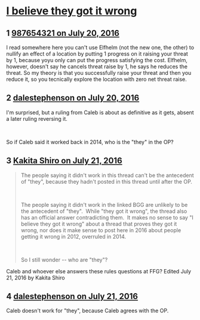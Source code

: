 # [I believe they got it wrong](https://community.fantasyflightgames.com/topic/225422-i-believe-they-got-it-wrong/)

## 1 [987654321 on July 20, 2016](https://community.fantasyflightgames.com/topic/225422-i-believe-they-got-it-wrong/?do=findComment&comment=2319100)

I read somewhere here you can't use Elfhelm (not the new one, the other) to nullify an effect of a location by putting 1 progress on it raising your threat by 1, because yoyu only can put the progress satisfying the cost. Elfhelm, however, doesn't say he cancels threat raise by 1, he says he reduces the threat. So my theory is that you successfully raise your threat and then you reduce it, so you tecnically explore the location with zero net threat raise.

## 2 [dalestephenson on July 20, 2016](https://community.fantasyflightgames.com/topic/225422-i-believe-they-got-it-wrong/?do=findComment&comment=2319419)

I'm surprised, but a ruling from Caleb is about as definitive as it gets, absent a later ruling reversing it.

 

So if Caleb said it worked back in 2014, who is the "they" in the OP?

## 3 [Kakita Shiro on July 21, 2016](https://community.fantasyflightgames.com/topic/225422-i-believe-they-got-it-wrong/?do=findComment&comment=2320167)

> The people saying it didn't work in this thread can't be the antecedent of "they", because they hadn't posted in this thread until after the OP.
> 
>  
> 
> The people saying it didn't work in the linked BGG are unlikely to be the antecedent of "they".  While "they got it wrong", the thread also has an official answer contradicting them.  It makes no sense to say "I believe they got it wrong" about a thread that proves they got it wrong, nor does it make sense to post here in 2016 about people getting it wrong in 2012, overruled in 2014.
> 
>  
> 
> So I still wonder -- who are "they"?

Caleb and whoever else answers these rules questions at FFG? Edited July 21, 2016 by Kakita Shiro

## 4 [dalestephenson on July 21, 2016](https://community.fantasyflightgames.com/topic/225422-i-believe-they-got-it-wrong/?do=findComment&comment=2320330)

Caleb doesn't work for "they", because Caleb agrees with the OP.

